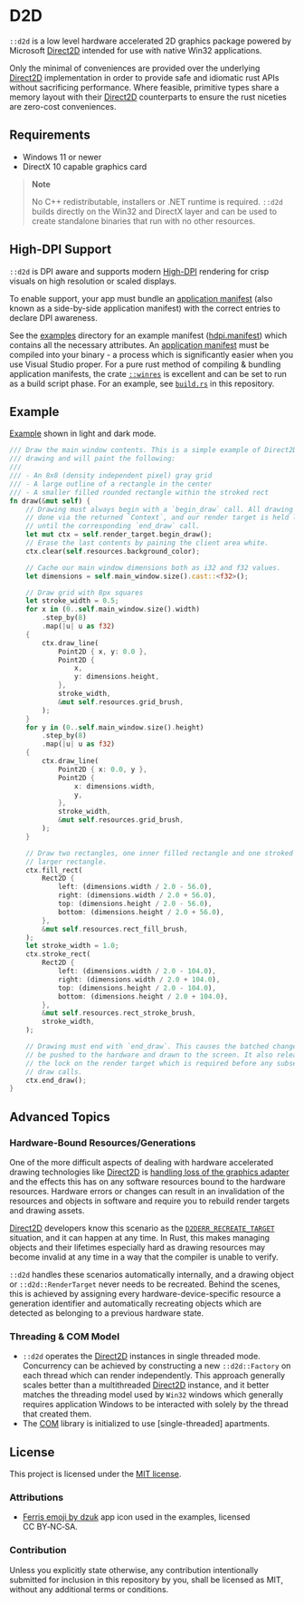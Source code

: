 # D2D

`::d2d` is a low level hardware accelerated 2D graphics package powered by
Microsoft [Direct2D] intended for use with native Win32 applications.

Only the minimal of conveniences are provided over the underlying [Direct2D]
implementation in order to provide safe and idiomatic rust APIs without
sacrificing performance. Where feasible, primitive types share a memory layout
with their [Direct2D] counterparts to ensure the rust niceties are zero-cost
conveniences.

## Requirements

- Windows 11 or newer
- DirectX 10 capable graphics card

> **Note**
>
> No C++ redistributable, installers or .NET runtime is required. `::d2d`
> builds directly on the Win32 and DirectX layer and can be used to create
> standalone binaries that run with no other resources.

## High-DPI Support

`::d2d` is DPI aware and supports modern [High-DPI] rendering for crisp visuals
on high resolution or scaled displays.

To enable support, your app must bundle an [application manifest] (also known as
a side-by-side application manifest) with the correct entries to declare DPI
awareness.

See the [examples] directory for an example manifest ([hdpi.manifest]) which
contains all the necessary attributes. An [application manifest] must be
compiled into your binary - a process which is significantly easier when you use
Visual Studio proper. For a pure rust method of compiling & bundling
application manifests, the crate [`::winres`] is excellent and can be set to run
as a build script phase. For an example, see [`build.rs`] in this repository.

## Example

[Example](example/src/main.rs) shown in light and dark mode.

```rust
/// Draw the main window contents. This is a simple example of Direct2D
/// drawing and will paint the following:
///
/// - An 8x8 (density independent pixel) gray grid
/// - A large outline of a rectangle in the center
/// - A smaller filled rounded rectangle within the stroked rect
fn draw(&mut self) {
    // Drawing must always begin with a `begin_draw` call. All drawing is
    // done via the returned `Context`, and our render target is held locked
    // until the corresponding `end_draw` call.
    let mut ctx = self.render_target.begin_draw();
    // Erase the last contents by paining the client area white.
    ctx.clear(self.resources.background_color);

    // Cache our main window dimensions both as i32 and f32 values.
    let dimensions = self.main_window.size().cast::<f32>();

    // Draw grid with 8px squares
    let stroke_width = 0.5;
    for x in (0..self.main_window.size().width)
        .step_by(8)
        .map(|u| u as f32)
    {
        ctx.draw_line(
            Point2D { x, y: 0.0 },
            Point2D {
                x,
                y: dimensions.height,
            },
            stroke_width,
            &mut self.resources.grid_brush,
        );
    }
    for y in (0..self.main_window.size().height)
        .step_by(8)
        .map(|u| u as f32)
    {
        ctx.draw_line(
            Point2D { x: 0.0, y },
            Point2D {
                x: dimensions.width,
                y,
            },
            stroke_width,
            &mut self.resources.grid_brush,
        );
    }

    // Draw two rectangles, one inner filled rectangle and one stroked
    // larger rectangle.
    ctx.fill_rect(
        Rect2D {
            left: (dimensions.width / 2.0 - 56.0),
            right: (dimensions.width / 2.0 + 56.0),
            top: (dimensions.height / 2.0 - 56.0),
            bottom: (dimensions.height / 2.0 + 56.0),
        },
        &mut self.resources.rect_fill_brush,
    );
    let stroke_width = 1.0;
    ctx.stroke_rect(
        Rect2D {
            left: (dimensions.width / 2.0 - 104.0),
            right: (dimensions.width / 2.0 + 104.0),
            top: (dimensions.height / 2.0 - 104.0),
            bottom: (dimensions.height / 2.0 + 104.0),
        },
        &mut self.resources.rect_stroke_brush,
        stroke_width,
    );

    // Drawing must end with `end_draw`. This causes the batched changes to
    // be pushed to the hardware and drawn to the screen. It also releases
    // the lock on the render target which is required before any subsequent
    // draw calls.
    ctx.end_draw();
}
```

## Advanced Topics

### Hardware-Bound Resources/Generations

One of the more difficult aspects of dealing with hardware accelerated drawing
technologies like [Direct2D] is [handling loss of the graphics adapter] and the
effects this has on any software resources bound to the hardware resources.
Hardware errors or changes can result in an invalidation of the resources and
objects in software and require you to rebuild render targets and drawing
assets.

[Direct2D] developers know this scenario as the [`D2DERR_RECREATE_TARGET`]
situation, and it can happen at any time. In Rust, this makes managing objects
and their lifetimes especially hard as drawing resources may become invalid at
any time in a way that the compiler is unable to verify.

`::d2d` handles these scenarios automatically internally, and a drawing object
or `::d2d::RenderTarget` never needs to be recreated. Behind the scenes, this is
achieved by assigning every hardware-device-specific resource a generation
identifier and automatically recreating objects which are detected as belonging
to a previous hardware state.

### Threading & COM Model

- `::d2d` operates the [Direct2D] instances in single threaded mode. Concurrency
can be achieved by constructing a new `::d2d::Factory` on each thread which can
render independently. This approach generally scales better than a multithreaded
[Direct2D] instance, and it better matches the threading model used by `Win32`
windows which generally requires application Windows to be interacted with
solely by the thread that created them.
- The [COM] library is initialized to use [single-threaded] apartments.


## License

This project is licensed under the [MIT license].

### Attributions

- [Ferris emoji by dzuk] app icon used in the examples, licensed CC BY‑NC‑SA.

### Contribution

Unless you explicitly state otherwise, any contribution intentionally submitted
for inclusion in this repository by you, shall be licensed as MIT, without any
additional terms or conditions.

[examples]: examples
[`build.rs`]: build.rs
[hdpi.manifest]: hdpi.manifest
[MIT license]: LICENSE
[Direct2D]: https://learn.microsoft.com/en-us/windows/win32/direct2d/direct2d-overview
[High-DPI]: https://learn.microsoft.com/en-us/windows/win32/direct2d/direct2d-overview
[application manifest]: https://learn.microsoft.com/en-us/windows/win32/sbscs/application-manifests
[handling loss of the graphics adapter]: https://learn.microsoft.com/en-us/previous-versions/windows/apps/dn458383(v=win.10)
[single-threaded apartments]: https://learn.microsoft.com/en-us/windows/win32/com/single-threaded-apartments
[`D2DERR_RECREATE_TARGET`]: https://learn.microsoft.com/en-us/windows/win32/direct2d/direct2d-error-codes
[COM]: https://learn.microsoft.com/en-us/windows/win32/com/the-component-object-model
[`::winres`]: https://crates.io/crates/winres
[Ferris emoji by dzuk]: https://weirder.earth/@dzuk/102711286545743862
